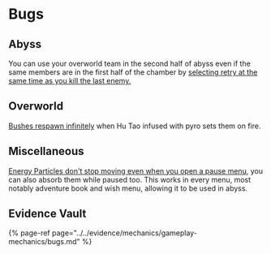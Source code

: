 # Bugs

## Abyss

You can use your overworld team in the second half of abyss even if the same members are in the first half of the chamber by [selecting retry at the same time as you kill the last enemy.](https://www.youtube.com/watch?v=XW_TDsyFkPA)

## Overworld

[Bushes respawn infinitely](https://youtu.be/R5D-seBcdnU) when Hu Tao infused with pyro sets them on fire.

## Miscellaneous

[Energy Particles don't stop moving even when you open a pause menu](https://youtu.be/7H84lGcZf8s), you can also absorb them while paused too. This works in every menu, most notably adventure book and wish menu, allowing it to be used in abyss.

## Evidence Vault

{% page-ref page="../../evidence/mechanics/gameplay-mechanics/bugs.md" %}



